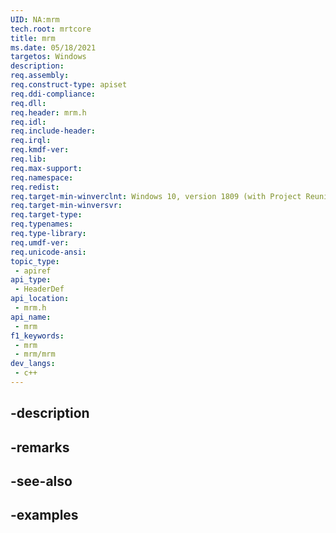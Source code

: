 ```yaml
---
UID: NA:mrm
tech.root: mrtcore
title: mrm
ms.date: 05/18/2021
targetos: Windows
description: 
req.assembly: 
req.construct-type: apiset
req.ddi-compliance: 
req.dll: 
req.header: mrm.h
req.idl: 
req.include-header: 
req.irql: 
req.kmdf-ver: 
req.lib: 
req.max-support: 
req.namespace: 
req.redist: 
req.target-min-winverclnt: Windows 10, version 1809 (with Project Reunion)
req.target-min-winversvr: 
req.target-type: 
req.typenames: 
req.type-library: 
req.umdf-ver: 
req.unicode-ansi: 
topic_type:
 - apiref
api_type:
 - HeaderDef
api_location:
 - mrm.h
api_name:
 - mrm
f1_keywords:
 - mrm
 - mrm/mrm
dev_langs:
 - c++
---
```


## -description

## -remarks

## -see-also

## -examples

